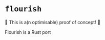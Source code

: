 # `flourish`

🚧 This is a(n optimisable) proof of concept! 🚧

Flourish is a Rust port

```rust

```
